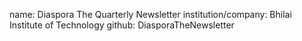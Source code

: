 name: Diaspora The Quarterly Newsletter
institution/company: Bhilai Institute of Technology
github: DiasporaTheNewsletter
